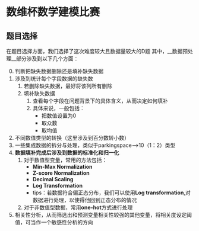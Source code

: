 
# 数维杯数学建模比赛
## 题目选择
在题目选择方面，我们选择了这次难度较大且数据量较大的D题
其中，__数据预处理__部分涉及到以下几个方面：

0. 判断把缺失数据删除还是填补缺失数据
1. 涉及到统计每个字段数据的缺失数
   1. 若删除缺失数据，最好将该列所有删除
   2. 填补缺失数据
      1. 查看每个字段在问题背景下的具体含义，从而决定如何填补
      2. 具体来说，一般包括：
          - 把数值设置为0
          - 取众数
          - 取均值
2. 不同数值类型的转换（这里涉及到百分数转小数）
3. 一些集成数据的拆分与处理，类似于parkingspace-->10（1：2）类型
4. **数据填补完成后涉及到数据的标准化和归一化**
   1. 对于数值型变量，常用的方法包括：
      - **Min-Max Normalization**
      - **Z-score Normalization**
      - **Decimal Scaling**
      - **Log Transformation**
      - tips：若数据符合偏正态分布，我们可以使用**Log transformation**,对数据进行处理，以使得他回到正态分布的情况
   2. 对于非数值型数据，常用**one-hot**方式进行处理
6. 相关性分析，从而筛选出和预测变量相关性较强的其他变量，将相关度设定阈值，可当作一个敏感性分析的方向

